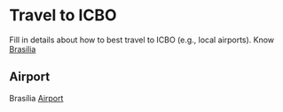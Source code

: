 # Travel to ICBO
Fill in details about how to best travel to ICBO (e.g., local airports).
Know [Brasilia](https://www.turismo.df.gov.br/wp-conteudo/uploads/2017/12/Guia-Roteiros-Brasilia-Ingles.pdf)

## Airport 
Brasília [Airport](https://www.bsb.aero)

